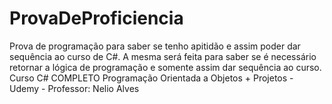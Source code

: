 # ProvaDeProficiencia
 Prova de programação para saber se tenho apitidão e assim poder dar sequência ao curso de C#.
 A mesma será feita para saber se é necessário retornar a lógica de programação
 e somente assim dar sequência ao curso.
Curso C# COMPLETO Programação Orientada a Objetos + Projetos - Udemy - Professor: Nelio Alves


